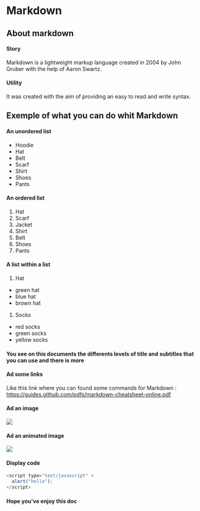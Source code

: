# Markdown

## About markdown

#### Story

Markdown is a lightweight markup language created in 2004 by John Gruber with the help of Aaron Swartz. 

#### Utility

It was created with the aim of providing an easy to read and write syntax.

## Exemple of what you can do whit Markdown

#### An unordered list

* Hoodie
* Hat
* Belt
* Scarf
* Shirt 
* Shoes
* Pants

#### An ordered list

1. Hat
2. Scarf
3. Jacket
4. Shirt
5. Belt
6. Shoes
7. Pants

#### A list within a list

1. Hat
  * green hat
  * blue hat
  * brown hat

1. Socks
  * red socks
  * green socks 
  * yellow socks

#### You see on this documents the differents levels of title and subtitles that you can use and there is more

#### Ad some links

Like this link where you can found some commands for Markdown : https://guides.github.com/pdfs/markdown-cheatsheet-online.pdf

#### Ad an image 

![](https://upload.wikimedia.org/wikipedia/commons/thumb/4/48/Markdown-mark.svg/1280px-Markdown-mark.svg.png)

#### Ad an animated image

![](https://www.reactiongifs.us/wp-content/uploads/2013/10/nuh_uh_conan_obrien.gif)

#### Display code
```javascript
<script type="text/javascript" >
  alert("hello");
</script>
```
#### Hope you've enjoy this doc